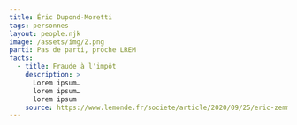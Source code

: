 ```yaml
---
title: Éric Dupond-Moretti
tags: personnes
layout: people.njk
image: /assets/img/Z.png
parti: Pas de parti, proche LREM
facts:
  - title: Fraude à l'impôt
    description: >
      Lorem ipsum…
      lorem ipsum…
      lorem ipsum
    source: https://www.lemonde.fr/societe/article/2020/09/25/eric-zemmour-condamne-a-10-000-euros-d-amende-pour-injure-et-provocation-a-la-haine_6053635_3224.html
---
```





